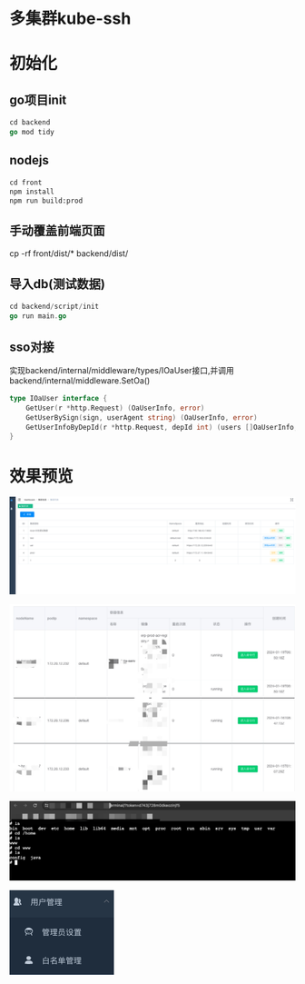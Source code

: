# 多集群kube-ssh

# 初始化

## go项目init

```go
cd backend
go mod tidy
```

## nodejs

```shell
cd front
npm install
npm run build:prod
```

## 手动覆盖前端页面

cp -rf front/dist/* backend/dist/

## 导入db(测试数据)
```go
cd backend/script/init
go run main.go
```

## sso对接

实现backend/internal/middleware/types/IOaUser接口,并调用backend/internal/middleware.SetOa()
```go
type IOaUser interface {
	GetUser(r *http.Request) (OaUserInfo, error)
	GetUserBySign(sign, userAgent string) (OaUserInfo, error)
	GetUserInfoByDepId(r *http.Request, depId int) (users []OaUserInfo, err error)
}
```

# 效果预览

![集群列表](https://github.com/lwl1989/kube-ssh/blob/main/docs/clusters.png?raw=true)

![pod列表](https://github.com/lwl1989/kube-ssh/blob/main/docs/pods.png?raw=true)

![命令行UI](https://github.com/lwl1989/kube-ssh/blob/main/docs/terminal.png?raw=true)

![img.png](https://github.com/lwl1989/kube-ssh/blob/main/docs/manager.png?raw=true)
